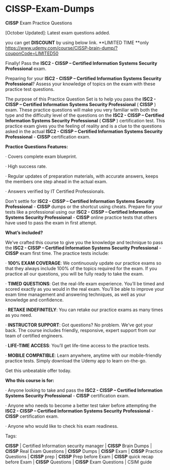 # **CISSP**-Exam-Dumps
**CISSP** Exam Practice Questions



[October Updated]: Latest exam questions added.

you can get **DISCOUNT** by using below link. **LIMITED TIME **only
https://www.udemy.com/course/CISSP-brain-dump/?couponCode=LIMITED50


Finally! Pass the **ISC2 - **CISSP** – Certified Information Systems Security Professional** exam.

Preparing for your **ISC2 - **CISSP** – Certified Information Systems Security Professional**? Assess your knowledge of topics on the exam with these practice test questions.

The purpose of this Practice Question Set is to help you pass the **ISC2 - **CISSP** – Certified Information Systems Security Professional** ( **CISSP** ) exam. These practice questions will make you very familiar with both the type and the difficulty level of the questions on the **ISC2 - **CISSP** – Certified Information Systems Security Professional** ( **CISSP** ) certification test. This practice exam gives you the feeling of reality and is a clue to the questions asked in the actual **ISC2 - **CISSP** – Certified Information Systems Security Professional** - **CISSP** certification exam.

**Practice Questions Features:**

· Covers complete exam blueprint.

· High success rate.

· Regular updates of preparation materials, with accurate answers, keeps the members one step ahead in the actual exam.

· Answers verified by IT Certified Professionals.

Don't settle for **ISC2 - **CISSP** – Certified Information Systems Security Professional** - **CISSP** dumps or the shortcut using cheats. Prepare for your tests like a professional using our **ISC2 - **CISSP** – Certified Information Systems Security Professional** - **CISSP** online practice tests that others have used to pass the exam in first attempt.

**What’s included?**

We’ve crafted this course to give you the knowledge and technique to pass the **ISC2 - **CISSP** – Certified Information Systems Security Professional** - **CISSP** exam first time. The practice tests include:

· **100% EXAM COVERAGE**: We continuously update our practice exams so that they always include 100% of the topics required for the exam. If you practice all our questions, you will be fully ready to take the exam.

· **TIMED QUESTIONS**: Get the real-life exam experience. You’ll be timed and scored exactly as you would in the real exam. You’ll be able to improve your exam time management and answering techniques, as well as your knowledge and confidence.

· **RETAKE INDEFINITELY**: You can retake our practice exams as many times as you need.

· **INSTRUCTOR SUPPORT**: Got questions? No problem. We’ve got your back. The course includes friendly, responsive, expert support from our team of certified engineers.

· **LIFE-TIME ACCESS**: You’ll get life-time access to the practice tests.

· **MOBILE COMPATIBLE**: Learn anywhere, anytime with our mobile-friendly practice tests. Simply download the Udemy app to learn on-the-go.

Get this unbeatable offer today.

**Who this course is for:**

· Anyone looking to take and pass the **ISC2 - **CISSP** – Certified Information Systems Security Professional** - **CISSP** certification exam.

· Anyone who needs to become a better test taker before attempting the **ISC2 - **CISSP** – Certified Information Systems Security Professional** - **CISSP** certification exam.

· Anyone who would like to check his exam readiness.

Tags:

**CISSP** | Certified Information security manager | **CISSP** Brain Dumps | **CISSP** Real Exam Questions | **CISSP** Dumps | **CISSP** Exam | **CISSP** Practice Questions | **CISSP** prep | **CISSP** Prep before Exam | **CISSP** quick recap before Exam | **CISSP** Questions | **CISSP** Exam Questions | CSIM guide
